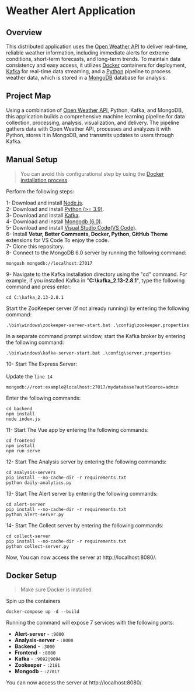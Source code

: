 # Weather Alert Application

## Overview
This distributed application uses the [Open Weather API](https://openweathermap.org/api) to deliver real-time, reliable weather information, including immediate alerts for extreme conditions, short-term forecasts, and long-term trends. To maintain data consistency and easy access, it utilizes [Docker](https://www.docker.com/) containers for deployment, [Kafka](https://kafka.apache.org/) for real-time data streaming, and a [Python](https://www.python.org/) pipeline to process weather data, which is stored in a [MongoDB](https://www.mongodb.com/) database for analysis.


 
  ## Project Map
  
Using a combination of [Open Weather API](https://openweathermap.org/api), Python, Kafka, and MongoDB, this application builds a comprehensive machine learning pipeline for data collection, processing, analysis, visualization, and delivery. The pipeline gathers data with Open Weather API, processes and analyzes it with Python, stores it in MongoDB, and transmits updates to users through Kafka.
 

 
 ## Manual Setup

<blockquote> <p dir="auto">You can avoid this configurational step by using the <a href="#docker-setup">Docker installation process</a>.</p></blockquote>

Perform the following steps:

1- Download and install <a href="https://nodejs.org/en/">Node.js</a>.<br/>
2- Download and install <a href="https://www.python.org/">Python (>= 3.9)</a>.<br/>
3- Download and install <a href="https://nodejs.org/en/">Kafka</a>.<br/>
4- Download and install <a href="https://www.mongodb.com/">Mongodb (6.0)</a>.<br/>
5- Download and install <a href="https://kafka.apache.org/">Visual Studio Code(VS Code)</a>.<br/>
6- Install <strong>Vetur, Better Comments, Docker, Python, GitHub Theme </strong> extensions for VS Code To enjoy the code.<br/>
7- Clone this repository.<br/>
8- Connect to the MongoDB 6.0 server by running the following command:

```
mongosh mongodb://localhost:27017
```
9- Navigate to the Kafka installation directory using the "cd" command. For example, if you installed Kafka in "<strong>C:\kafka_2.13-2.8.1</strong>", type the following command and press enter:
```
cd C:\kafka_2.13-2.8.1
```
Start the ZooKeeper server (if not already running) by entering the following command:
```
.\bin\windows\zookeeper-server-start.bat .\config\zookeeper.properties
```
In a separate command prompt window, start the Kafka broker by entering the following command:
```
.\bin\windows\kafka-server-start.bat .\config\server.properties
```

10- Start The Express Server:<br> <br>
Update the <code>line 14 </code>
```
mongodb://root:example@localhost:27017/mydatabase?authSource=admin
```
 Enter the following commands:
```
cd backend
npm install
node index.js
```
11- Start The Vue app by entering the following commands:
```
cd frontend
npm install
npm run serve
```
12- Start The Analysis server by entering the following commands:
```
cd analysis-servers
pip install --no-cache-dir -r requirements.txt
python daily-analytics.py
```
13- Start The Alert server by entering the following commands:
```
cd alert-server
pip install --no-cache-dir -r requirements.txt
python alert-server.py
```
14- Start The Collect server by entering the following commands:
```
cd collect-server
pip install --no-cache-dir -r requirements.txt
python collect-server.py
```
Now, You can now access the server at http://localhost:8080/.

<h2 tabindex="-1" dir="auto"><a id="user-content-docker-setup" class="anchor" aria-hidden="true" href="#docker-setup"></a>Docker Setup</h2>
<blockquote>
<p dir="auto">Make sure Docker is installed.</p>
</blockquote>
<p dir="auto">Spin up the containers</p>

```
docker-compose up -d --build
```
Running the command will expose 7 services with the following ports:
<ul dir="auto">
<li><strong>Alert-server</strong> - <code>:9000</code></li>
<li><strong>Analysis-server</strong> - <code>:8000</code></li>
<li><strong>Backend</strong> - <code>:3000</code></li>
<li><strong>Frontend</strong> - <code>:8080</code></li>
<li><strong>Kafka</strong> - <code>:9092|9094</code></li>
<li><strong>Zookeeper</strong> - <code>:2181</code></li>
<li><strong>Mongodb</strong> - <code>:27017</code></li>
</ul>

You can now access the server at http://localhost:8080/.

